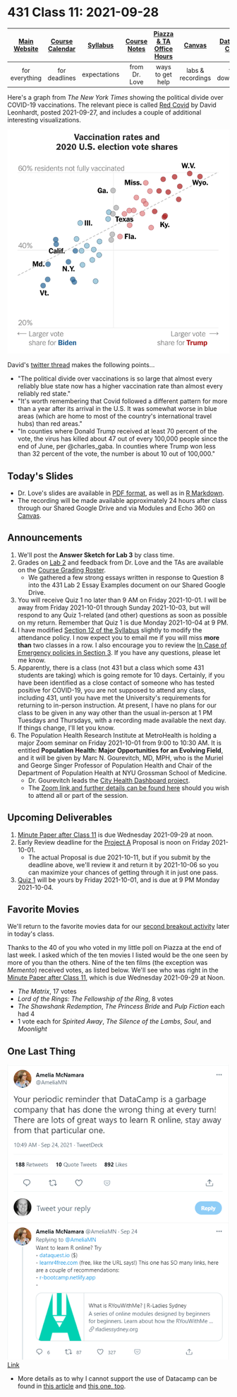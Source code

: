 # 431 Class 11: 2021-09-28

[Main Website](https://thomaselove.github.io/431/) | [Course Calendar](https://thomaselove.github.io/431/calendar.html) | [Syllabus](https://thomaselove.github.io/431-2021-syllabus/) | [Course Notes](https://thomaselove.github.io/431-notes/) | [Piazza & TA Office Hours](https://thomaselove.github.io/431/contact.html) | [Canvas](https://canvas.case.edu) | [Data and Code](https://github.com/THOMASELOVE/431-data)
:-----------: | :--------------: | :----------: | :---------: | :-------------: | :-----------: | :------------:
for everything | for deadlines | expectations | from Dr. Love | ways to get help | labs & recordings | for downloads

Here's a graph from *The New York Times* showing the political divide over COVID-19 vaccinations. The relevant piece is called [Red Covid](https://www.nytimes.com/2021/09/27/briefing/covid-red-states-vaccinations.html) by David Leonhardt, posted 2021-09-27, and includes a couple of additional interesting visualizations. 

![](images/nyt_2021-09-27.png)

David's [twitter thread](https://twitter.com/DLeonhardt/status/1442454472144293898) makes the following points...

- "The political divide over vaccinations is so large that almost every reliably blue state now has a higher vaccination rate than almost every reliably red state."
- "It's worth remembering that Covid followed a different pattern for more than a year after its arrival in the U.S. It was somewhat worse in blue areas (which are home to most of the country's international travel hubs) than red areas."
- "In counties where Donald Trump received at least 70 percent of the vote, the virus has killed about 47 out of every 100,000 people since the end of June, per @charles_gaba. In counties where Trump won less than 32 percent of the vote, the number is about 10 out of 100,000."

## Today's Slides

- Dr. Love's slides are available in [PDF format](https://github.com/THOMASELOVE/431-2021/blob/main/classes/class11/431-class11-slides.pdf), as well as in [R Markdown](https://github.com/THOMASELOVE/431-2021/blob/main/classes/class11/431-class11-slides.Rmd).
- The recording will be made available approximately 24 hours after class through our Shared Google Drive and via Modules and Echo 360 on [Canvas](https://canvas.case.edu).

## Announcements

1. We'll post the **Answer Sketch for Lab 3** by class time.
2. Grades on [Lab 2](https://github.com/THOMASELOVE/431-2021/tree/main/labs/lab02) and feedback from Dr. Love and the TAs are available on the [Course Grading Roster](https://bit.ly/431-2021-grades). 
    - We gathered a few strong essays written in response to Question 8 into the 431 Lab 2 Essay Examples document on our Shared Google Drive.
3. You will receive Quiz 1 no later than 9 AM on Friday 2021-10-01. I will be away from Friday 2021-10-01 through Sunday 2021-10-03, but will respond to any Quiz 1-related (and other) questions as soon as possible on my return. Remember that Quiz 1 is due Monday 2021-10-04 at 9 PM.
4. I have modified [Section 12 of the Syllabus](https://thomaselove.github.io/431-2021-syllabus/general-course-policies.html) slightly to modify the attendance policy. I now expect you to email me if you will miss **more than** two classes in a row. I also encourage you to review the [In Case of Emergency policies in Section 3](https://thomaselove.github.io/431-2021-syllabus/in-case-of-emergency.html). If you have any questions, please let me know.
5. Apparently, there is a class (not 431 but a class which some 431 students are taking) which is going remote for 10 days. Certainly, if you have been identified as a close contact of someone who has tested positive for COVID-19, you are not supposed to attend any class, including 431, until you have met the University's requirements for returning to in-person instruction. At present, I have no plans for our class to be given in any way other than the usual in-person at 1 PM Tuesdays and Thursdays, with a recording made available the next day. If things change, I'll let you know.
6. The Population Health Research Institute at MetroHealth is holding a major Zoom seminar on Friday 2021-10-01 from 9:00 to 10:30 AM. It is entitled **Population Health: Major Opportunities for an Evolving Field**, and it will be given by Marc N. Gourevitch, MD, MPH, who is the Muriel and George Singer Professor of Population Health and Chair of the Department of Population Health at NYU Grossman School of Medicine. 
    - Dr. Gourevitch leads the [City Health Dashboard project](https://www.cityhealthdashboard.com/). 
    - The [Zoom link and further details can be found here](https://www.metrohealth.org/population-health-research-institute/seminar-series) should you wish to attend all or part of the session.

## Upcoming Deliverables

1. [Minute Paper after Class 11](https://bit.ly/431-2021-minute-11) is due Wednesday 2021-09-29 at noon.
2. Early Review deadline for the [Project A](https://thomaselove.github.io/431-2021-projectA/) Proposal is noon on Friday 2021-10-01.
    - The actual Proposal is due 2021-10-11, but if you submit by the deadline above, we'll review it and return it by 2021-10-06 so you can maximize your chances of getting through it in just one pass.
3. [Quiz 1](https://github.com/THOMASELOVE/431-2021/tree/main/quizzes) will be yours by Friday 2021-10-01, and is due at 9 PM Monday 2021-10-04.

## Favorite Movies

We'll return to the favorite movies data for our [second breakout activity](https://github.com/THOMASELOVE/431-2021/blob/main/classes/movies/breakout2.md) later in today's class.

Thanks to the 40 of you who voted in my little poll on Piazza at the end of last week. I asked which of the ten movies I listed would be the one seen by more of you than the others. Nine of the ten films (the exception was *Memento*) received votes, as listed below. We'll see who was right in the [Minute Paper after Class 11](https://bit.ly/431-2021-minute-11), which is due Wednesday 2021-09-29 at Noon.

- *The Matrix*, 17 votes
- *Lord of the Rings: The Fellowship of the Ring*, 8 votes
- *The Shawshank Redemption*, *The Princess Bride* and *Pulp Fiction* each had 4
- 1 vote each for *Spirited Away*, *The Silence of the Lambs*, *Soul*, and *Moonlight*

## One Last Thing

![](images/mcnamara_tw.png) [Link](https://twitter.com/AmeliaMN/status/1441414448846094339)

- More details as to why I cannot support the use of Datacamp can be found in [this article](https://www.buzzfeednews.com/article/daveyalba/datacamp-sexual-harassment-metoo-tech-startup) and [this one, too](https://dnlmc.medium.com/dont-use-datacamp-ef04adcf1b7f).
